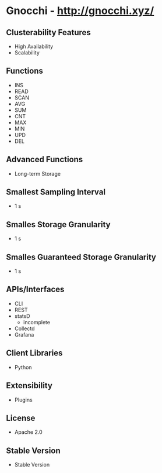 # Gnocchi - http://gnocchi.xyz/

## Clusterability Features
- High Availability
- Scalability

## Functions
- INS
- READ
- SCAN
- AVG
- SUM
- CNT
- MAX
- MIN
- UPD
- DEL

## Advanced Functions
- Long-term Storage

## Smallest Sampling Interval
- 1 s

## Smalles Storage Granularity
- 1 s

## Smalles Guaranteed Storage Granularity
- 1 s

## APIs/Interfaces
- CLI
- REST
- statsD
	- incomplete
- Collectd
- Grafana

## Client Libraries
- Python

## Extensibility
- Plugins

## License
- Apache 2.0

## Stable Version
- Stable Version